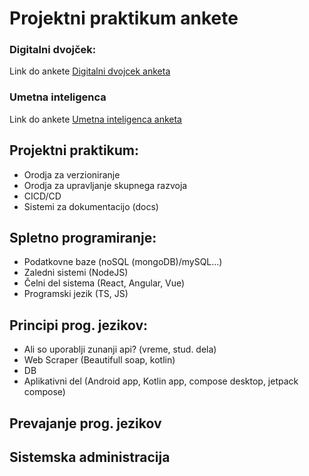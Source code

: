# Projektni praktikum ankete

### Digitalni dvojček:

Link do ankete [Digitalni dvojcek anketa](https://www.1ka.si/a/d9461535)

### Umetna inteligenca

Link do ankete [Umetna inteligenca anketa](https://www.1ka.si/a/60c40c7b)

## Projektni praktikum:

- Orodja za verzioniranje
- Orodja za upravljanje skupnega razvoja
- CICD/CD
- Sistemi za dokumentacijo (docs)

## Spletno programiranje:

- Podatkovne baze (noSQL (mongoDB)/mySQL...)
- Zaledni sistemi (NodeJS)
- Čelni del sistema (React, Angular, Vue)
- Programski jezik (TS, JS)

## Principi prog. jezikov:

- Ali so uporablji zunanji api? (vreme, stud. dela)
- Web Scraper (Beautifull soap, kotlin)
- DB
- Aplikativni del (Android app, Kotlin app, compose desktop, jetpack compose)

## Prevajanje prog. jezikov

## Sistemska administracija

